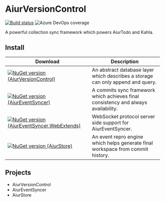# AiurVersionControl

[![Build status](https://dev.azure.com/aiursoft/Star/_apis/build/status/AiurVersionControl%20Build)](https://dev.azure.com/aiursoft/Star/_build/latest?definitionId=16)
![Azure DevOps coverage](https://img.shields.io/azure-devops/coverage/aiursoft/Star/16)

A powerful collection sync framework which powers AiurTodo and Kahla.

## Install

| Download                                                                                                                                                          | Description                                                                        |
|-------------------------------------------------------------------------------------------------------------------------------------------------------------------|------------------------------------------------------------------------------------|
| [![NuGet version (AiurVersionControl)](https://img.shields.io/nuget/v/AiurVersionControl.svg?style=flat-square)](https://www.nuget.org/packages/AiurVersionControl/) | An abstract database layer which describes a storage can only append and query.    |
| [![NuGet version (AiurEventSyncer)](https://img.shields.io/nuget/v/AiurEventSyncer.svg?style=flat-square)](https://www.nuget.org/packages/AiurEventSyncer/) | A commits sync framework which achieves final consistency and always availability. |
| [![NuGet version (AiurEventSyncer.WebExtends)](https://img.shields.io/nuget/v/AiurEventSyncer.WebExtends.svg?style=flat-square)](https://www.nuget.org/packages/AiurEventSyncer.WebExtends/) | WebSocket protocol server side support for AiurEventSyncer. |
| [![NuGet version (AiurStore)](https://img.shields.io/nuget/v/AiurStore.svg?style=flat-square)](https://www.nuget.org/packages/AiurStore/) | An event repro engine which helps generate final workspace from commit history.    |

## Projects

* AiurVersionControl
* AiurEventSyncer
* AiurStore
